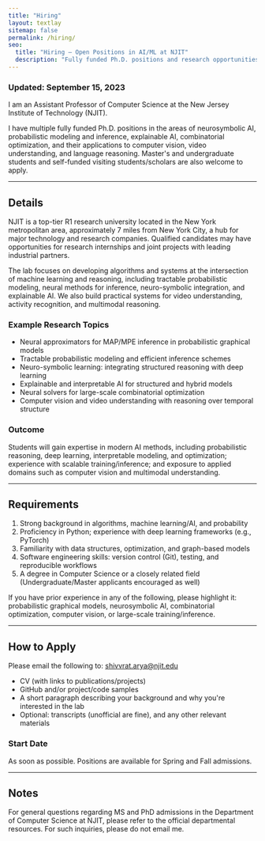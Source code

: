 ```yaml
---
title: "Hiring"
layout: textlay
sitemap: false
permalink: /hiring/
seo:
  title: "Hiring – Open Positions in AI/ML at NJIT"
  description: "Fully funded Ph.D. positions and research opportunities in neurosymbolic AI, probabilistic reasoning, explainable AI, and computer vision at NJIT."
---
```


<!-- include page stylesheet -->
<p><link rel="stylesheet" href="{{ '/assets/css/responsive.css' | relative_url }}"></p>

### Updated: September 15, 2023

I am an Assistant Professor of Computer Science at the New Jersey Institute of Technology (NJIT).

I have multiple fully funded Ph.D. positions in the areas of neurosymbolic AI, probabilistic modeling and inference, explainable AI, combinatorial optimization, and their applications to computer vision, video understanding, and language reasoning. Master's and undergraduate students and self-funded visiting students/scholars are also welcome to apply.

---

## Details

NJIT is a top-tier R1 research university located in the New York metropolitan area, approximately 7 miles from New York City, a hub for major technology and research companies. Qualified candidates may have opportunities for research internships and joint projects with leading industrial partners.

The lab focuses on developing algorithms and systems at the intersection of machine learning and reasoning, including tractable probabilistic modeling, neural methods for inference, neuro-symbolic integration, and explainable AI. We also build practical systems for video understanding, activity recognition, and multimodal reasoning.

### Example Research Topics

- Neural approximators for MAP/MPE inference in probabilistic graphical models
- Tractable probabilistic modeling and efficient inference schemes
- Neuro-symbolic learning: integrating structured reasoning with deep learning
- Explainable and interpretable AI for structured and hybrid models
- Neural solvers for large-scale combinatorial optimization
- Computer vision and video understanding with reasoning over temporal structure

### Outcome

Students will gain expertise in modern AI methods, including probabilistic reasoning, deep learning, interpretable modeling, and optimization; experience with scalable training/inference; and exposure to applied domains such as computer vision and multimodal understanding.

---

## Requirements

1. Strong background in algorithms, machine learning/AI, and probability
2. Proficiency in Python; experience with deep learning frameworks (e.g., PyTorch)
3. Familiarity with data structures, optimization, and graph-based models
4. Software engineering skills: version control (Git), testing, and reproducible workflows
5. A degree in Computer Science or a closely related field (Undergraduate/Master applicants encouraged as well)

If you have prior experience in any of the following, please highlight it: probabilistic graphical models, neurosymbolic AI, combinatorial optimization, computer vision, or large-scale training/inference.

---

## How to Apply

Please email the following to: [shivvrat.arya@njit.edu](mailto:shivvrat.arya@njit.edu)

- CV (with links to publications/projects)
- GitHub and/or project/code samples
- A short paragraph describing your background and why you're interested in the lab
- Optional: transcripts (unofficial are fine), and any other relevant materials

### Start Date

As soon as possible. Positions are available for Spring and Fall admissions.

---

## Notes

For general questions regarding MS and PhD admissions in the Department of Computer Science at NJIT, please refer to the official departmental resources. For such inquiries, please do not email me.


